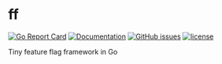 # ff

[![Go Report Card](https://goreportcard.com/badge/github.com/adrianosela/ff)](https://goreportcard.com/report/github.com/adrianosela/ff)
[![Documentation](https://godoc.org/github.com/adrianosela/ff?status.svg)](https://godoc.org/github.com/adrianosela/ff)
[![GitHub issues](https://img.shields.io/github/issues/adrianosela/ff.svg)](https://github.com/adrianosela/ff/issues)
[![license](https://img.shields.io/github/license/adrianosela/ff.svg)](https://github.com/adrianosela/ff/blob/master/LICENSE)

Tiny feature flag framework in Go